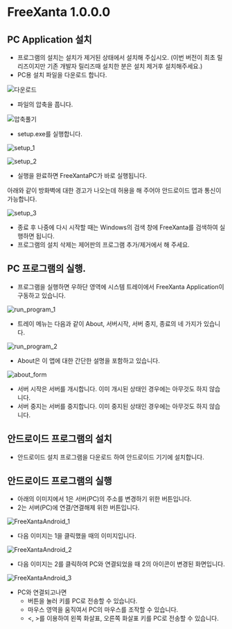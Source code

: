 # FreeXanta 1.0.0.0

## PC Application 설치
* 프로그램의 설치는 설치가 제거된 상태에서 설치해 주십시오.
(이번 버전이 최초 릴리즈이지만 기존 개발자 릴리즈때 설치한 분은 설치 제거후 설치해주세요.)
* PC용 설치 파일을 다운로드 합니다.

![다운로드](./download_zip.png)

* 파일의 압축을 풉니다.

![압축풀기](./extract_zip.png)

* setup.exe를 실행합니다.

![setup_1](./setup_1.png)

![setup_2](./setup_2.png)

* 실행을 완료하면 FreeXantaPC가 바로 실행됩니다.

아래와 같이 방화벽에 대한 경고가 나오는데 허용을 해 주어야 안드로이드 앱과 통신이 가능합니다.

![setup_3](./setup_3.png)

* 종료 후 나중에 다시 시작할 때는 Windows의 검색 창에 FreeXanta를 검색하여 실행하면 됩니다.
* 프로그램의 설치 삭제는 제어판의 프로그램 추가/제거에서 해 주세요.

## PC 프로그램의 실행.

* 프로그램을 실행하면 우하단 영역에 시스템 트레이에서 FreeXanta Application이 구동하고 있습니다.

![run_program_1](./run_program_1.png)

* 트레이 메뉴는 다음과 같이 About, 서버시작, 서버 중지, 종료의 네 가지가 있습니다.

![run_program_2](./run_program_2.png)

* About은 이 앱에 대한 간단한 설명을 포함하고 있습니다.

![about_form](./about_form.png)

* 서버 시작은 서버를 개시합니다. 이미 개시된 상태인 경우에는 아무것도 하지 않습니다.
* 서버 중지는 서버를 중지합니다. 이미 중지된 상태인 경우에는 아무것도 하지 않습니다.

## 안드로이드 프로그램의 설치
* 안드로이드 설치 프로그램을 다운로드 하여 안드로이드 기기에 설치합니다.

## 안드로이드 프로그램의 실행
* 아래의 이미지에서 1은 서버(PC)의 주소를 변경하기 위한 버튼입니다.
* 2는 서버(PC)에 연결/연결해제 위한 버튼입니다.

![FreeXantaAndroid_1](./FreeXantaAndroid_1.png)

* 다음 이미지는 1을 클릭했을 때의 이미지입니다.

![FreeXantaAndroid_2](./FreeXantaAndroid_2.png)

* 다음 이미지는 2를 클릭하여 PC와 연결되었을 때 2의 아이콘이 변경된 화면입니다.

![FreeXantaAndroid_3](./FreeXantaAndroid_3.png)

* PC와 연결되고나면
   * 버튼을 눌러 키를 PC로 전송할 수 있습니다.
   * 마우스 영역을 움직여서 PC의 마우스를 조작할 수 있습니다.
   * <, >를 이용하여 왼쪽 화살표, 오른쪽 화살표 키를 PC로 전송할 수 있습니다.
